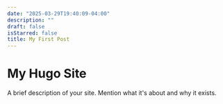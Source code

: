 ```yaml
---
date: "2025-03-29T19:40:09-04:00"
description: ""
draft: false
isStarred: false
title: My First Post
---
```



# My Hugo Site

A brief description of your site. Mention what it's about and why it exists.

